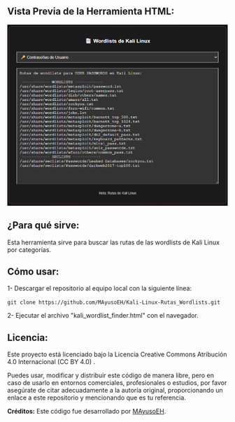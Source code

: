 ## Vista Previa de la Herramienta HTML:
![Captura de pantalla del proyecto](https://github.com/MAyusoEH/Kali-Linux-Rutas-Wordlists/blob/main/pic_wrdlst.png)


## ¿Para qué sirve:
Esta herramienta sirve para buscar las rutas de las wordlists de Kali Linux por categorías.

## Cómo usar:

1- Descargar el repositorio al equipo local con la siguiente línea:

``git clone https://github.com/MAyusoEH/Kali-Linux-Rutas_Wordlists.git``

2- Ejecutar el archivo "kali_wordlist_finder.html" con el navegador.


## Licencia:

Este proyecto está licenciado bajo la Licencia Creative Commons Atribución 4.0 Internacional (CC BY 4.0)
.

Puedes usar, modificar y distribuir este código de manera libre, pero en caso de usarlo en entornos comerciales, profesionales o estudios, por favor asegúrate de citar adecuadamente a la autoría original, proporcionando un enlace a este repositorio y mencionando que es tu referencia.

**Créditos:** Este código fue desarrollado por [MAyusoEH](https://github.com/MAyusoEH).
